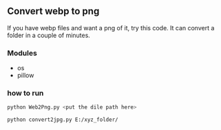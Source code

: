 ## Convert webp to png


If you have webp files and want a png of it, try this code.
It can convert a folder in a couple of minutes.

### Modules

- os
- pillow


### how to run

```bash
python Web2Png.py <put the dile path here>
```

```bash
python convert2jpg.py E:/xyz_folder/
```
